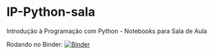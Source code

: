 # IP-Python-sala

Introdução à Programação com Python - Notebooks para Sala de Aula

Rodando no Binder: [![Binder](https://mybinder.org/badge_logo.svg)](https://mybinder.org/v2/gh/cin-ip/ip-python-sala/master)
